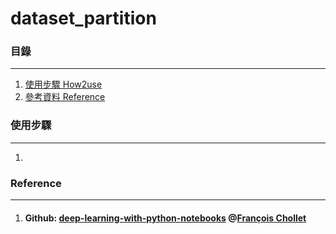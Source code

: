 # dataset_partition

### 目錄
----------
1. [使用步驟 How2use](#使用步驟)
2. [參考資料 Reference](#Reference)

### 使用步驟
----------
1. 

### Reference
----------
1. #### Github: [deep-learning-with-python-notebooks](https://github.com/fchollet/deep-learning-with-python-notebooks) @[François Chollet](https://github.com/fchollet)

